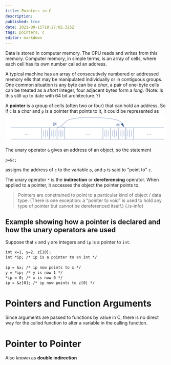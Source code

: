 ```yaml
---
title: Pointers in C
description: 
published: true
date: 2021-09-15T18:27:02.325Z
tags: pointers, c
editor: markdown
---
```


Data is stored in computer memory. The CPU reads and writes from this memory. Computer memory, in simple terms, is an array of cells, where each cell has its own number called an address. 

A typical machine has an array of consecutively numbered or addressed memory ells that may be manipulated individually or in contiguous groups. One common situation is any byte can be a *char*, a pair of one-byte cells can be treated as a *short* integer, four adjacent bytes form a *long*. (Note: Is this still up to date with 64 bit architecture..?)

A **pointer** is a group of cells (often two or four) that can hold an address. So if `c` is a *char* and `p` is a pointer that points to it, it could be represented as![pointer.png](/pointer.png)

The unary operator `&` gives an address of an object, so the statement

`p=&c;` 

assigns the address of `c` to the variable `p`, and `p` is said to "point to" `c`.

The unary operator `*` is the **indirection** or **dereferencing** operator. When applied to a pointer, it accesses the object the pointer points to. 

> Pointers are constrained to point to a particular kind of object / data type. (There is one exception: a “pointer to void” is used to hold any type of pointer but cannot be dereferenced itself.)
{.is-info}

## Example showing how a pointer is declared and how the unary operators are used
Suppose that `x` and `y` are integers and `ip` is a pointer to `int`.
```
int x=1, y=2, z[10];
int *ip; /* ip is a pointer to an int */

ip = &x; /* ip now points to x */
y = *ip; /* y is now 1 */
*ip = 0; /* x is now 0 */
ip = &z[0]; /* ip now points to z[0] */
```

# Pointers and Function Arguments
Since arguments are passed to functions by value in C, there is no direct way for the called function to alter a variable in the calling function. 
# Pointer to Pointer 
Also known as **double indirection**